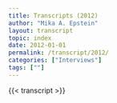 ```yaml
---
title: Transcripts (2012)
author: "Mika A. Epstein"
layout: transcript
topic: index
date: 2012-01-01
permalink: /transcript/2012/
categories: ["Interviews"]
tags: [""]
---
```


{{< transcript >}}